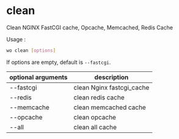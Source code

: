 # clean

Clean NGINX FastCGI cache, Opcache, Memcached, Redis Cache

Usage :

```bash
wo clean [options]
```

If options are empty, default is `--fastcgi`.

optional arguments | description
------------------ | -------------------------
--fastcgi          | clean Nginx fastcgi_cache |
--redis            | clean redis cache         |
--memcache         | clean memcached cache     |
--opcache          | clean opcache             |
--all              | clean all cache           |
